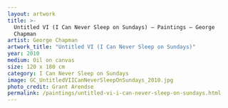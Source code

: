 ```yaml
---
layout: artwork
title: >-
  Untitled VI (I Can Never Sleep on Sundays) — Paintings — George
  Chapman
artist: George Chapman
artwork_title: "Untitled VI (I Can Never Sleep on Sundays)"
year: 2010
medium: Oil on canvas
size: 120 x 180 cm
category: I Can Never Sleep on Sundays
image: GC_UntitledVIICanNeverSleepOnSundays_2010.jpg
photo_credit: Grant Arendse
permalink: /paintings/untitled-vi-i-can-never-sleep-on-sundays.html
---
```

